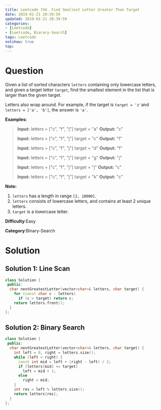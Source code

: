 ```yaml
---
title: Leetcode 744. Find Smallest Letter Greater Than Target
date: 2019-01-21 20:39:59
updated: 2019-01-21 20:39:59
categories: 
- [Leetcode]
- [Leetcode, Biarary-Search]
tags: Leetcode
notshow: true
top:
---
```


# Question

Given a list of sorted characters  `letters`  containing only lowercase letters, and given a target letter  `target`, find the smallest element in the list that is larger than the given target.

Letters also wrap around. For example, if the target is  `target = 'z'`and  `letters = ['a', 'b']`, the answer is  `'a'`.

**Examples:**  

> **Input:**
> letters = ["c", "f", "j"]
> target = "a"
> **Output:** "c"
>
> **Input:**
> letters = ["c", "f", "j"]
> target = "c"
> **Output:** "f"
>
> **Input:**
> letters = ["c", "f", "j"]
> target = "d"
> **Output:** "f"
>
> **Input:**
> letters = ["c", "f", "j"]
> target = "g"
> **Output:** "j"
>
> **Input:**
> letters = ["c", "f", "j"]
> target = "j"
> **Output:** "c"
>
> **Input:**
> letters = ["c", "f", "j"]
> target = "k"
> **Output:** "c"

**Note:**  

1. `letters`  has a length in range  `[2, 10000]`.
2. `letters`  consists of lowercase letters, and contains at least 2 unique letters.
3. `target`  is a lowercase letter.

**Difficulty**:Easy

**Category**:Binary-Search

<!-- more -->

# Solution

## Solution 1: Line Scan

```cpp
class Solution {
 public:
  char nextGreatestLetter(vector<char>& letters, char target) {
    for (const char c : letters)
      if (c > target) return c;
    return letters.front();
  }
};
```

## Solution 2: Binary Search

```cpp
class Solution {
 public:
  char nextGreatestLetter(vector<char>& letters, char target) {
    int left = 0, right = letters.size();
    while (left < right) {
      const int mid = left + (right - left) / 2;
      if (letters[mid] <= target)
        left = mid + 1;
      else
        right = mid;
    }
    int res = left % letters.size();
    return letters[res];
  }
};
```